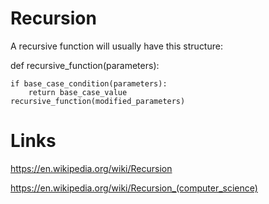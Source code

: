 # Recursion 

A recursive function will usually have this structure:

def recursive_function(parameters):
    
    if base_case_condition(parameters):
        return base_case_value
    recursive_function(modified_parameters)
    
    
    
# Links

https://en.wikipedia.org/wiki/Recursion

https://en.wikipedia.org/wiki/Recursion_(computer_science)
